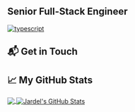 ## Senior Full-Stack Engineer

[![typescript](https://img.shields.io/badge/React-Expert-FAC151.svg?logo=react&logoWidth=20)](https://github.com/JardelCheung)

## 📬 Get in Touch



## &#x1f4c8; My GitHub Stats
<a href="https://github.com/JardelCheung">
  <img align="center" src="https://github-readme-stats.vercel.app/api/top-langs/?username=JardelCheung&hide=PHP,html&title_color=ffffff&text_color=c9cacc&icon_color=2bbc8a&bg_color=1d1f21" />
</a>

<a href="https://github.com/JardelCheung">
  <img align="center" src="https://github-readme-stats.vercel.app/api?username=JardelCheung&show_icons=true&line_height=27&count_private=true&title_color=ffffff&text_color=c9cacc&icon_color=2bbc8a&bg_color=1d1f21" alt="Jardel's GitHub Stats" />
</a>


<!--
**JardelCheung/JardelCheung** is a ✨ _special_ ✨ repository because its `README.md` (this file) appears on your GitHub profile.

Here are some ideas to get you started:

- 🔭 I’m currently working on ...
- 🌱 I’m currently learning ...
- 👯 I’m looking to collaborate on ...
- 🤔 I’m looking for help with ...
- 💬 Ask me about ...
- 📫 How to reach me: ...
- 😄 Pronouns: ...
- ⚡ Fun fact: ...
-->
